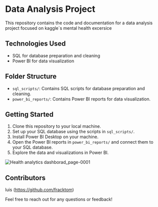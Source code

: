 # Data Analysis Project

This repository contains the code and documentation for a data analysis project focused on  kaggle´s mental health excersice


## Technologies Used

- SQL for database preparation and cleaning
- Power BI for data visualization

## Folder Structure

- `sql_scripts/`: Contains SQL scripts for database preparation and cleaning.
- `power_bi_reports/`: Contains Power BI reports for data visualization.

## Getting Started

1. Clone this repository to your local machine.
2. Set up your SQL database using the scripts in `sql_scripts/`.
3. Install Power BI Desktop on your machine.
4. Open the Power BI reports in `power_bi_reports/` and connect them to your SQL database.
5. Explore the data and visualizations in Power BI.

![Health analytics dashborad_page-0001](https://github.com/Fracktom/mental_helth_data_analysis/assets/129825724/038c91d9-5e0d-4b86-8337-0272fe3e57a5)


## Contributors

luis (https://github.com/fracktom)

Feel free to reach out for any questions or feedback!
